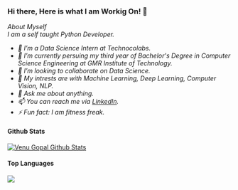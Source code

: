 ### Hi there, Here is what I am Workig On! 👋
<i>
  About Myself<br>
  I am a self taught Python Developer. 

- 🔭 I’m a Data Science Intern at Technocolabs.
- 💼 I’m currently persuing my third year of Bachelor's Degree in Computer Science Engineering at GMR Institute of Technology.
- 👯 I’m looking to collaborate on Data Science.
- 🤔 My intrests are with Machine Learning, Deep Learning, Computer Vision, NLP.
- 💬 Ask me about anything.
- 📫 You can reach me via [LinkedIn](https://linkedin.com/in/venugopalkadamba).
- ⚡ Fun fact: I am fitness freak.
</i>

#### Github Stats
<a href="https://https://github.com/venugopalkadamba">
  <img align="center" alt="Venu Gopal Github Stats" src="https://github-readme-stats.vercel.app/api?username=venugopalkadamba&show_icons=true&theme=tokyonight">
</a>

#### Top Languages
<a href="https://https://github.com/venugopalkadamba">
  <img align="center" src="https://github-readme-stats.vercel.app/api/top-langs/?username=venugopalkadamba&theme=tokyonight&layout=compact">
</a>
